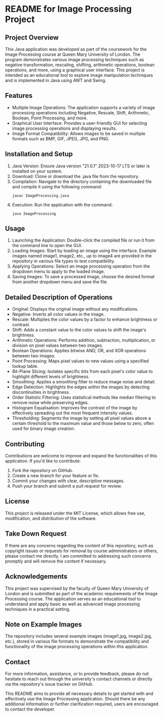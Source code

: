 # README for Image Processing Project

## Project Overview

This Java application was developed as part of the coursework for the Image Processing course at Queen Mary University of London. The program demonstrates various image processing techniques such as negative transformation, rescaling, shifting, arithmetic operations, boolean operations, and more, using a graphical user interface. This project is intended as an educational tool to explore image manipulation techniques and is implemented in Java using AWT and Swing.

## Features

- Multiple Image Operations: The application supports a variety of image processing operations including Negative, Rescale, Shift, Arithmetic, Boolean, Point Processing, and more.
- Graphical User Interface: Provides a user-friendly GUI for selecting image processing operations and displaying results.
- Image Format Compatibility: Allows images to be saved in multiple formats such as BMP, GIF, JPEG, JPG, and PNG.

## Installation and Setup

1. Java Version: Ensure Java version "21.0.1" 2023-10-17 LTS or later is installed on your system.
2. Download: Clone or download the .java file from the repository.
3. Compilation: Navigate to the directory containing the downloaded file and compile it using the following command:
    ```
    javac ImageProcessing.java
    ```
4. Execution: Run the application with the command:
    ```
    java ImageProcessing
    ```

## Usage

1. Launching the Application: Double-click the compiled file or run it from the command line to open the GUI.
2. Loading Images: Start by loading an image using the interface. Example images named image1, image2, etc., up to image4 are provided in the repository in various file types to test compatibility.
3. Applying Operations: Select an image processing operation from the dropdown menu to apply to the loaded image.
4. Saving Images: To save a processed image, choose the desired format from another dropdown menu and save the file.

## Detailed Description of Operations

- Original: Displays the original image without any modifications.
- Negative: Inverts all color values in the image.
- Rescale: Multiplies the color values by a factor to enhance brightness or contrast.
- Shift: Adds a constant value to the color values to shift the image's brightness.
- Arithmetic Operations: Performs addition, subtraction, multiplication, or division on pixel values between two images.
- Boolean Operations: Applies bitwise AND, OR, and XOR operations between two images.
- Point Processing: Maps pixel values to new values using a specified lookup table.
- Bit-Plane Slicing: Isolates specific bits from each pixel's color value to highlight different levels of brightness.
- Smoothing: Applies a smoothing filter to reduce image noise and detail.
- Edge Detection: Highlights the edges within the images by detecting discontinuities in brightness.
- Order Statistic Filtering: Uses statistical methods like median filtering to remove noise while preserving edges.
- Histogram Equalisation: Improves the contrast of the image by effectively spreading out the most frequent intensity values.
- Thresholding: Segments the image by setting all pixel values above a certain threshold to the maximum value and those below to zero, often used for binary image creation.

## Contributing

Contributions are welcome to improve and expand the functionalities of this application. If you'd like to contribute:

1. Fork the repository on GitHub.
2. Create a new branch for your feature or fix.
3. Commit your changes with clear, descriptive messages.
4. Push your branch and submit a pull request for review.

## License

This project is released under the MIT License, which allows free use, modification, and distribution of the software.

## Take Down Request

If there are any concerns regarding the content of this repository, such as copyright issues or requests for removal by course administrators or others, please contact me directly. I am committed to addressing such concerns promptly and will remove the content if necessary.

## Acknowledgements

This project was supervised by the faculty of Queen Mary University of London and is submitted as part of the academic requirements of the Image Processing course. The application serves as an educational tool to understand and apply basic as well as advanced image processing techniques in a practical setting.

## Note on Example Images

The repository includes several example images (image1.jpg, image2.jpg, etc.), stored in various file formats to demonstrate the compatibility and functionality of the image processing operations within this application.

## Contact

For more information, assistance, or to provide feedback, please do not hesitate to reach out through the university's contact channels or directly via the repository's issue tracker on GitHub.

This README aims to provide all necessary details to get started with and effectively use the Image Processing application. Should there be any additional information or further clarification required, users are encouraged to contact the developer.